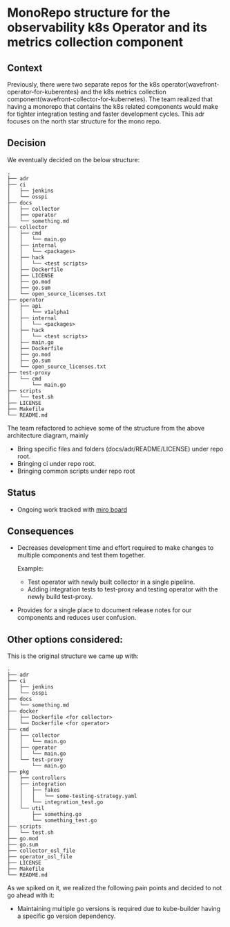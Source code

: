 # MonoRepo structure for the observability k8s Operator and its metrics collection component

## Context

Previously, there were two separate repos for the k8s operator(wavefront-operator-for-kuberentes) and the k8s metrics collection component(wavefront-collector-for-kubernetes). The team realized that having a monorepo that contains the k8s related components would make for tighter integration testing and faster development cycles. This adr focuses on the north star structure for the mono repo.

## Decision
We eventually decided on the below structure:

```
.
├── adr
├── ci
│   ├── jenkins
│   └── osspi
├── docs
│   ├── collector
│   ├── operator
│   └── something.md
├── collector
│   ├── cmd
│   │   └── main.go
│   ├── internal
│   │   └── <packages>
│   ├── hack
│   │   └── <test scripts>
│   ├── Dockerfile
│   ├── LICENSE
│   ├── go.mod
│   ├── go.sum
│   └── open_source_licenses.txt
├── operator
│   ├── api
│   │   └── v1alpha1
│   ├── internal
│   │   └── <packages>
│   ├── hack
│   │   └── <test scripts>
│   ├── main.go
│   ├── Dockerfile
│   ├── go.mod
│   ├── go.sum
│   └── open_source_licenses.txt
├── test-proxy
│   └── cmd
│       └── main.go
├── scripts
│   └── test.sh
├── LICENSE
├── Makefile
└── README.md
```

The team refactored to achieve some of the structure from the above architecture diagram, mainly
- Bring specific files and folders (docs/adr/README/LICENSE) under repo root.
- Bringing ci under repo root.
- Bringing common scripts under repo root

## Status
- Ongoing work tracked with [miro board](https://miro.com/app/board/uXjVP1_mAVI=/)

## Consequences
- Decreases development time and effort required to make changes to multiple components and test them together.

  Example: 
  - Test operator with newly built collector in a single pipeline.
  - Adding integration tests to test-proxy and testing operator with the newly build test-proxy.

- Provides for a single place to document release notes for our components and reduces user confusion.


## Other options considered:
This is the original structure we came up with:

```
.
├── adr
├── ci
│   ├── jenkins
│   └── osspi
├── docs
│   └── something.md
├── docker
│   ├── Dockerfile <for collector>
│   └── Dockerfile <for operator>
├── cmd
│   ├── collector
│   │   └── main.go
│   ├── operator
│   │   └── main.go
│   └── test-proxy
│       └── main.go
├── pkg
│   ├── controllers
│   ├── integration
│   │   ├── fakes
│   │   │   └── some-testing-strategy.yaml
│   │   └── integration_test.go
│   └── util
│       ├── something.go
│       └── something_test.go
├── scripts
│   └── test.sh
├── go.mod
├── go.sum
├── collector_osl_file
├── operator_osl_file
├── LICENSE
├── Makefile
└── README.md
```

As we spiked on it, we realized the following pain points and decided to not go ahead with it:
- Maintaining multiple go versions is required due to kube-builder having a specific go version dependency.
